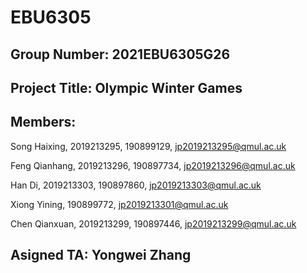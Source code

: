 # EBU6305
## Group Number: 2021EBU6305G26
## Project Title: Olympic Winter Games
## Members:
Song Haixing, 2019213295, 190899129, jp2019213295@qmul.ac.uk

Feng Qianhang, 2019213296, 190897734, jp2019213296@qmul.ac.uk

Han Di, 2019213303, 190897860, jp2019213303@qmul.ac.uk

Xiong Yining, 190899772, jp2019213301@qmul.ac.uk

Chen Qianxuan, 2019213299, 190897446, jp2019213299@qmul.ac.uk

## Asigned TA: Yongwei Zhang
